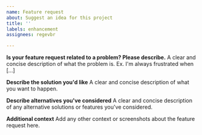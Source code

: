 ```yaml
---
name: Feature request
about: Suggest an idea for this project
title: ''
labels: enhancement
assignees: regevbr

---
```


<!-- Your feature request may already be requested!
Please search on the [issue tracker](../) before creating one.
-->
**Is your feature request related to a problem? Please describe.**
A clear and concise description of what the problem is. Ex. I'm always frustrated when [...]

**Describe the solution you'd like**
A clear and concise description of what you want to happen.

**Describe alternatives you've considered**
A clear and concise description of any alternative solutions or features you've considered.

**Additional context**
Add any other context or screenshots about the feature request here.
